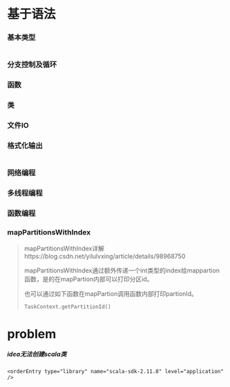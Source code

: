 # 基于语法

### 基本类型

```
```

### 分支控制及循环

### 函数

### 类

### 文件IO

### 格式化输出

```
```



### 网络编程

### 多线程编程

### 函数编程

### mapPartitionsWithIndex

>mapPartitionsWithIndex详解https://blog.csdn.net/yilulvxing/article/details/98968750
>
>mapPartitionsWithIndex通过额外传递一个int类型的index给mappartion函数，是的在mapPartion内部可以打印分区id。
>
>也可以通过如下函数在mapPartion调用函数内部打印partionId。
>
>```
>TaskContext.getPartitionId()
>```



# problem

##### idea无法创建scala类

```
<orderEntry type="library" name="scala-sdk-2.11.8" level="application" />
```

